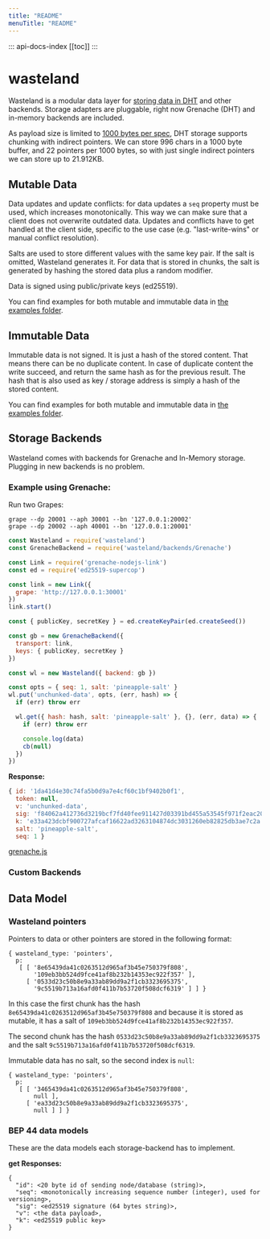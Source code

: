 ```yaml
---
title: "README"
menuTitle: "README"
---
```

::: api-docs-index
[[toc]]
:::
# wasteland

Wasteland is a modular data layer for [storing data in DHT](http://www.bittorrent.org/beps/bep_0044.html) and other backends. Storage adapters are pluggable, right now Grenache (DHT) and in-memory backends are included.

As payload size is limited to [1000 bytes per spec](http://www.bittorrent.org/beps/bep_0044.html), DHT storage supports chunking with indirect pointers. We can store 996 chars in a 1000 byte buffer, and 22 pointers per 1000 bytes, so with just single indirect pointers we can store up to 21.912KB.

## Mutable Data

Data updates and update conflicts: for data updates a `seq` property must be used, which increases monotonically. This way we can make sure that a client does not overwrite outdated data. Updates and conflicts have to get handled at the client side, specific to the use case (e.g. "last-write-wins" or manual conflict resolution).

Salts are used to store different values with the same key pair. If the salt is omitted, Wasteland generates it. For data that is stored in chunks, the salt is generated by hashing the stored data plus a random modifier.

Data is signed using public/private keys (ed25519).

You can find examples for both mutable and immutable data in [the examples folder](/examples/).

## Immutable Data

Immutable data is not signed. It is just a hash of the stored content. That means there can be no duplicate content. In case of duplicate content the write succeed, and return the same hash as for the previous result. The hash that is also used as key / storage address is simply a hash of the stored content.

You can find examples for both mutable and immutable data in [the examples folder](/examples/).


## Storage Backends

Wasteland comes with backends for Grenache and In-Memory storage. Plugging in new backends is no problem.

### Example using Grenache:

Run two Grapes:

```
grape --dp 20001 --aph 30001 --bn '127.0.0.1:20002'
grape --dp 20002 --aph 40001 --bn '127.0.0.1:20001'
```

```js
const Wasteland = require('wasteland')
const GrenacheBackend = require('wasteland/backends/Grenache')

const Link = require('grenache-nodejs-link')
const ed = require('ed25519-supercop')

const link = new Link({
  grape: 'http://127.0.0.1:30001'
})
link.start()

const { publicKey, secretKey } = ed.createKeyPair(ed.createSeed())

const gb = new GrenacheBackend({
  transport: link,
  keys: { publicKey, secretKey }
})

const wl = new Wasteland({ backend: gb })

const opts = { seq: 1, salt: 'pineapple-salt' }
wl.put('unchunked-data', opts, (err, hash) => {
  if (err) throw err

  wl.get({ hash: hash, salt: 'pineapple-salt' }, {}, (err, data) => {
    if (err) throw err

    console.log(data)
    cb(null)
  })
})

```

**Response:**

```js
{ id: '1da41d4e30c74fa5b0d9a7e4cf60c1bf9402b0f1',
  token: null,
  v: 'unchunked-data',
  sig: 'f84062a412736d3219bcf7fd40fee911427d03391bd455a53545f971f2eac20b85aed3dac8baafee777905becbcfff312a47bd5aa50aa66f040e39b8e5739901',
  k: 'e33a423dcbf900727afcaf16622ad3263104874dc3031260eb82825db3ae7c2a',
  salt: 'pineapple-salt',
  seq: 1 }
```


[grenache.js](./examples/grenache.js)

### Custom Backends

## Data Model

### Wasteland pointers

Pointers to data or other pointers are stored in the following format:

```
{ wasteland_type: 'pointers',
  p:
   [ [ '8e65439da41c0263512d965af3b45e750379f808',
       '109eb3bb524d9fce41af8b232b14353ec922f357' ],
     [ '0533d23c50b8e9a33ab89dd9a2f1cb3323695375',
       '9c5519b713a16afd0f411b7b53720f508dcf6319' ] ] }
```

In this case the first chunk has the hash `8e65439da41c0263512d965af3b45e750379f808` and because it is stored as mutable, it has a salt of `109eb3bb524d9fce41af8b232b14353ec922f357`.

The second chunk has the hash `0533d23c50b8e9a33ab89dd9a2f1cb3323695375` and the salt `9c5519b713a16afd0f411b7b53720f508dcf6319`.

Immutable data has no salt, so the second index is `null`:

```
{ wasteland_type: 'pointers',
  p:
   [ [ '3465439da41c0263512d965af3b45e750379f808',
       null ],
     [ 'ea33d23c50b8e9a33ab89dd9a2f1cb3323695375',
       null ] ] }
```


### BEP 44 data models

These are the data models each storage-backend has to implement.

**get Responses:**

```
{
  "id": <20 byte id of sending node/database (string)>,
  "seq": <monotonically increasing sequence number (integer), used for versioning>,
  "sig": <ed25519 signature (64 bytes string)>,
  "v": <the data payload>,
  "k": <ed25519 public key>
}
```
